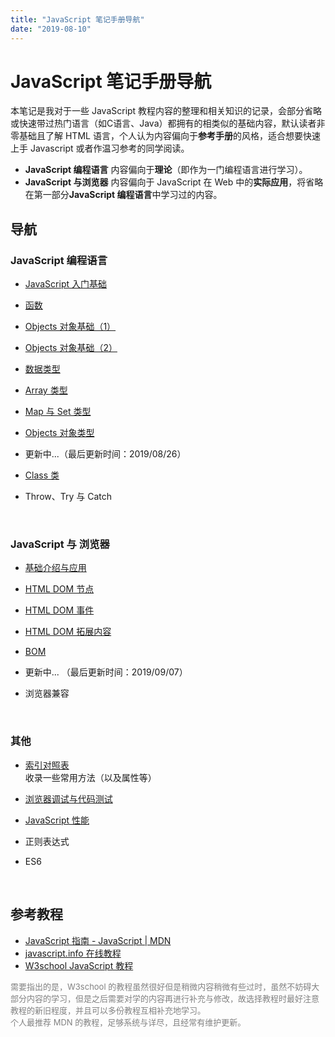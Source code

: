 ```yaml
---
title: "JavaScript 笔记手册导航"
date: "2019-08-10"
---
```


# JavaScript 笔记手册导航

本笔记是我对于一些 JavaScript 教程内容的整理和相关知识的记录，会部分省略或快速带过热门语言（如C语言、Java）都拥有的相类似的基础内容，默认读者非零基础且了解 HTML 语言，个人认为内容偏向于**参考手册**的风格，适合想要快速上手 Javascript 或者作温习参考的同学阅读。

- **JavaScript 编程语言** 内容偏向于**理论**（即作为一门编程语言进行学习）。
- **JavaScript 与浏览器** 内容偏向于 JavaScript 在 Web 中的**实际应用**，将省略在第一部分**JavaScript 编程语言**中学习过的内容。

## 导航

### JavaScript 编程语言

- [JavaScript 入门基础](./chapter1/01.basic-introduction.md)

- [函数](./chapter1/02.function.md)

- [Objects 对象基础（1）](./chapter1/03.objects-1.md)

- [Objects 对象基础（2）](./chapter1/04.objects-2.md)

- [数据类型](./chapter1/05.data-type.md)

- [Array 类型](./chapter1/06.array.md)

- [Map 与 Set 类型](./chapter1/07.map&set.md)

- [Objects 对象类型](./chapter1/08.objects-3.md)

- 更新中...（最后更新时间：2019/08/26）

- [Class 类](./chapter1/class.md)

- Throw、Try 与 Catch

<br>

### JavaScript 与 浏览器

- [基础介绍与应用](./chapter2/introduction.md)

- [HTML DOM 节点](./chapter2/html-dom-node.md)

- [HTML DOM 事件](./chapter2/html-dom-event.md)

- [HTML DOM 拓展内容](./chapter2/html-dom-ex.md)

- [BOM](./chapter2/bom.md)

- 更新中... （最后更新时间：2019/09/07）

- 浏览器兼容


<br>

### 其他

- [索引对照表](./others/parallel-table.md)  
  收录一些常用方法（以及属性等）

- [浏览器调试与代码测试](./others/debug&test.md)

- [JavaScript 性能](./others/performance.md)

- 正则表达式

- ES6

<br>

## 参考教程

- [JavaScript 指南 - JavaScript | MDN](https://developer.mozilla.org/zh-CN/docs/Web/JavaScript/Guide)
- [javascript.info 在线教程](https://zh.javascript.info)
- [W3school JavaScript 教程](https://www.w3school.com.cn/js/index.asp)

<font size=2 color=gray>
需要指出的是，W3school 的教程虽然很好但是稍微内容稍微有些过时，虽然不妨碍大部分内容的学习，但是之后需要对学的内容再进行补充与修改，故选择教程时最好注意教程的新旧程度，并且可以多份教程互相补充地学习。<br/>
个人最推荐 MDN 的教程，足够系统与详尽，且经常有维护更新。
</font>
